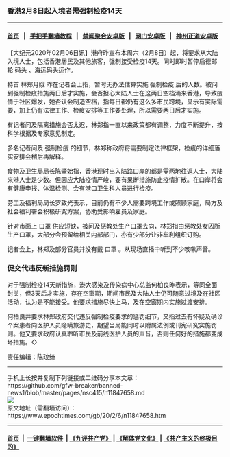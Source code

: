 ### 香港2月8日起入境者需强制检疫14天
------------------------

#### [首页](https://github.com/gfw-breaker/banned-news1/blob/master/README.md) &nbsp;&nbsp;|&nbsp;&nbsp; [手把手翻墙教程](https://github.com/gfw-breaker/guides/wiki) &nbsp;&nbsp;|&nbsp;&nbsp; [禁闻聚合安卓版](https://github.com/gfw-breaker/bn-android) &nbsp;&nbsp;|&nbsp;&nbsp; [网门安卓版](https://github.com/oGate2/oGate) &nbsp;&nbsp;|&nbsp;&nbsp; [神州正道安卓版](https://github.com/SzzdOgate/update) 



<div><p>
 【大纪元2020年02月06日讯】港府昨宣布本周六（2月8日）起，将要求从大陆入境人士，包括香港居民及其他旅客，强制接受检疫14天。同时即时暂停启德邮轮
 <ok href="https://www.epochtimes.com/gb/tag/%E7%A0%81%E5%A4%B4.html">
  码头
 </ok>
 、海运码头运作。
</p>
<p>
 特首
 <ok href="https://www.epochtimes.com/gb/tag/%E6%9E%97%E9%83%91%E6%9C%88%E5%A8%A5.html">
  林郑月娥
 </ok>
 昨在记者会上指，暂时无办法估算实施
 <ok href="https://www.epochtimes.com/gb/tag/%E5%BC%BA%E5%88%B6%E6%A3%80%E7%96%AB.html">
  强制检疫
 </ok>
 后的人数。被问到强制检疫措施两日后才实施，会否担心大陆人士在这两日空档涌来香港，导致疫情于社区爆发，她否认会制造空档，指每日都仍有这么多市民跨境，显示有实际需要，加上仍有法律工作、检疫安排等工作要处理，所以需要两日后才实施。
</p>
<p>
 有记者问及隔离措施会否太迟，林郑指一直以来政策都有调整，力度不断提升，按科学根据及专家意见制定。
</p>
<p>
 多名记者问及
 <ok href="https://www.epochtimes.com/gb/tag/%E5%BC%BA%E5%88%B6%E6%A3%80%E7%96%AB.html">
  强制检疫
 </ok>
 的细节，林郑称政府将需要制定法律框架，检疫的详细落实安排会稍后再解释。
</p>
<p>
 食物及卫生局局长陈肇始指，香港现时出入陆路口岸的都是需两地往返人士，大陆来港人士是少数。但因应大陆疫情严峻，要有果断措施防止疫情扩散。在口岸将会有健康申报、体温检测、会有港口卫生科人员进行检疫。
</p>
<p>
 劳工及福利局局长罗致光表示，目前仍有不少人需要跨境工作或照顾家庭，局方及社会福利署会积极研究方案，协助受影响雇员及家庭。
</p>
<p>
 针对市面上
 <ok href="https://www.epochtimes.com/gb/tag/%E5%8F%A3%E7%BD%A9.html">
  口罩
 </ok>
 供应短缺，被问及惩教处生产口罩去向，林郑指由惩教处女囚所生产口罩，大部分会预留给相关内部部门，亦有少部分让非牟利组织订购。
</p>
<p>
 记者会上，林郑及部分官员并没有戴
 <ok href="https://www.epochtimes.com/gb/tag/%E5%8F%A3%E7%BD%A9.html">
  口罩
 </ok>
 。从现场直播中听到不少咳嗽声音。
</p>
<h3>
 促交代违反新措施罚则
</h3>
<p>
 对于强制检疫14天新措施，港大感染及传染病中心总监何柏良昨表示，等同全面封关，但3天后才实施，存在空窗期，期间市民及大陆人士仍可随意过境及在社区活动，认为是不能接受。他要求措施尽快上马，及在空窗期内实施过渡安排。
</p>
<p>
 何柏良并要求林郑政府交代违反强制检疫要求的惩罚细节，又指过去有怀疑及确诊个案患者向医护人员隐瞒旅游史，期望当局能同时以附属法例或刊宪研究实施罚则。他又要求政府认真聆听市民及前线医护人员的声音，否则任何好的措施都变成坏措施。◇
</p>
<p>
 责任编辑：陈玟绮
</p>
</div>
<hr/>
手机上长按并复制下列链接或二维码分享本文章：<br/>
https://github.com/gfw-breaker/banned-news1/blob/master/pages/nsc415/n11847658.md <br/>
<a href='https://github.com/gfw-breaker/banned-news1/blob/master/pages/nsc415/n11847658.md'><img src='https://github.com/gfw-breaker/banned-news1/blob/master/pages/nsc415/n11847658.md.png'/></a> <br/>
原文地址（需翻墙访问）：https://www.epochtimes.com/gb/20/2/6/n11847658.htm


------------------------
#### [首页](https://github.com/gfw-breaker/banned-news1/blob/master/README.md) &nbsp;|&nbsp; [一键翻墙软件](https://github.com/gfw-breaker/nogfw/blob/master/README.md) &nbsp;| [《九评共产党》](https://github.com/gfw-breaker/9ping.md/blob/master/README.md#九评之一评共产党是什么) | [《解体党文化》](https://github.com/gfw-breaker/jtdwh.md/blob/master/README.md) | [《共产主义的终极目的》](https://github.com/gfw-breaker/gczydzjmd.md/blob/master/README.md)


<img src='http://gfw-breaker.win/banned-news/pages/nsc415/n11847658.md' width='0px' height='0px'/>